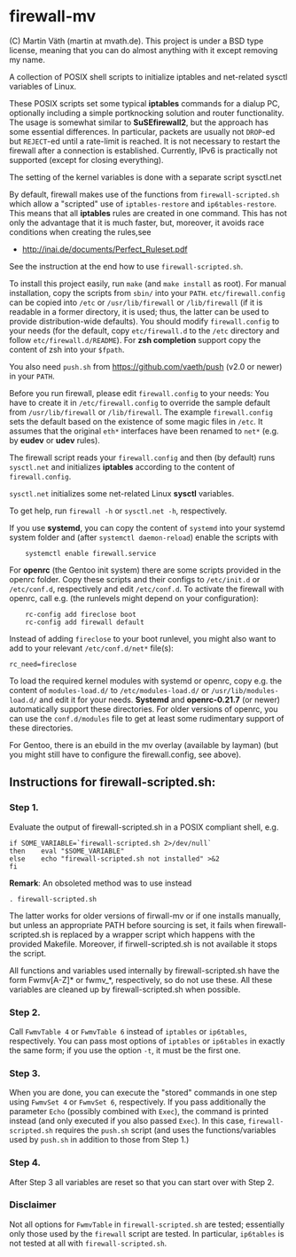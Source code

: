 # firewall-mv

(C) Martin Väth (martin at mvath.de).
This project is under a BSD type license, meaning that you can do almost
anything with it except removing my name.

A collection of POSIX shell scripts to initialize iptables and
net-related sysctl variables of Linux.

These POSIX scripts set some typical __iptables__ commands for a dialup PC,
optionally including a simple portknocking solution and router functionality.
The usage is somewhat similar to __SuSEfirewall2__, but the approach has
some essential differences. In particular, packets are usually not `DROP`-ed
but `REJECT`-ed until a rate-limit is reached. It is not necessary to restart
the firewall after a connection is established.
Currently, IPv6 is practically not supported (except for closing everything).

The setting of the kernel variables is done with a separate script sysctl.net

By default, firewall makes use of the functions from `firewall-scripted.sh`
which allow a "scripted" use of `iptables-restore` and `ip6tables-restore`.
This means that all __iptables__ rules are created in one command.
This has not only the advantage that it is much faster, but, moreover,
it avoids race conditions when creating the rules,see
- http://inai.de/documents/Perfect_Ruleset.pdf

See the instruction at the end how to use `firewall-scripted.sh`.

To install this project easily, run `make` (and `make install` as root).
For manual installation, copy the scripts from `sbin/` into your `PATH`.
`etc/firewall.config` can be copied into `/etc` or `/usr/lib/firewall` or
`/lib/firewall` (if it is readable in a former directory, it is used;
thus, the latter can be used to provide distribution-wide defaults).
You should modify `firewall.config` to your needs (for the default, copy
`etc/firewall.d` to the `/etc` directory and follow `etc/firewall.d/README`).
For __zsh completion__ support copy the content of zsh into your `$fpath`.

You also need `push.sh` from https://github.com/vaeth/push (v2.0 or newer)
in your `PATH`.

Before you run firewall, please edit `firewall.config` to your needs:
You have to create it in `/etc/firewall.config` to override the sample default
from `/usr/lib/firewall` or `/lib/firewall`.
The example `firewall.config` sets the default based on the existence of some
magic files in `/etc`. It assumes that the original `eth*` interfaces have
been renamed to `net*` (e.g. by __eudev__ or __udev__ rules).

The firewall script reads your `firewall.config` and then
(by default) runs `sysctl.net` and initializes __iptables__ according
to the content of `firewall.config`.

`sysctl.net` initializes some net-related Linux __sysctl__ variables.

To get help, run `firewall -h` or `sysctl.net -h`, respectively.

If you use __systemd__, you can copy the content of `systemd` into your
systemd system folder and (after `systemctl daemon-reload`) enable the
scripts with
```
	systemctl enable firewall.service
```

For __openrc__ (the Gentoo init system) there are some scripts provided in
the openrc folder. Copy these scripts and their configs to `/etc/init.d`
or `/etc/conf.d`, respectively and edit `/etc/conf.d`.
To activate the firewall with openrc, call e.g.
(the runlevels might depend on your configuration):
```
	rc-config add fireclose boot
	rc-config add firewall default
```
Instead of adding `fireclose` to your boot runlevel, you might also want to
add to your relevant `/etc/conf.d/net*` file(s):
```
rc_need=fireclose
```

To load the required kernel modules with systemd or openrc, copy e.g. the
content of `modules-load.d/` to `/etc/modules-load.d/` or
`/usr/lib/modules-load.d/` and edit it for your needs.
__Systemd__ and __openrc-0.21.7__ (or newer) automatically support
these directories.
For older versions of openrc, you can use the `conf.d/modules` file to get
at least some rudimentary support of these directories.

For Gentoo, there is an ebuild in the mv overlay (available by layman)
(but you might still have to configure the firewall.config, see above).

## Instructions for firewall-scripted.sh:

### Step 1.

Evaluate the output of firewall-scripted.sh in a POSIX compliant shell, e.g.
```
if SOME_VARIABLE=`firewall-scripted.sh 2>/dev/null`
then	eval "$SOME_VARIABLE"
else	echo "firewall-scripted.sh not installed" >&2
fi
```
__Remark__: An obsoleted method was to use instead
```
. firewall-scripted.sh
```
The latter works for older versions of firwall-mv or if one installs manually,
but unless an appropriate PATH before sourcing is set, it fails when
firewall-scripted.sh is replaced by a wrapper script which happens with the
provided Makefile. Moreover, if firwell-scripted.sh is not available it stops
the script.

All functions and variables used internally by firewall-scripted.sh have the
form Fwmv[A-Z]* or fwmv_*, respectively, so do not use these.
All these variables are cleaned up by firewall-scripted.sh when possible.

### Step 2.

Call `FwmvTable 4` or `FwmvTable 6` instead of `iptables` or `ip6tables`,
respectively. You can pass most options of `iptables` or `ip6tables` in exactly
the same form; if you use the option `-t`, it must be the first one.

### Step 3.

When you are done, you can execute the "stored" commands in one step using
`FwmvSet 4` or `FwmvSet 6`, respectively.
If you pass additionally the parameter `Echo` (possibly combined with `Exec`),
the command is printed instead (and only executed if you also passed `Exec`).
In this case, `firewall-scripted.sh` requires the `push.sh` script (and uses
the functions/variables used by `push.sh` in addition to those from Step 1.)

### Step 4.

After Step 3 all variables are reset so that you can start over with Step 2.

### Disclaimer

Not all options for `FwmvTable` in `firewall-scripted.sh` are tested;
essentially only those used by the `firewall` script are tested.
In particular, `ip6tables` is not tested at all with `firewall-scripted.sh`.
